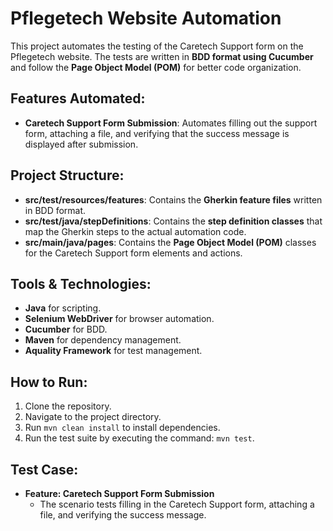 # Pflegetech Website Automation

This project automates the testing of the Caretech Support form on the Pflegetech website. The tests are written in **BDD format using Cucumber** and follow the **Page Object Model (POM)** for better code organization.

## Features Automated:
- **Caretech Support Form Submission**: Automates filling out the support form, attaching a file, and verifying that the success message is displayed after submission.

## Project Structure:
- **src/test/resources/features**: Contains the **Gherkin feature files** written in BDD format.
- **src/test/java/stepDefinitions**: Contains the **step definition classes** that map the Gherkin steps to the actual automation code.
- **src/main/java/pages**: Contains the **Page Object Model (POM)** classes for the Caretech Support form elements and actions. 

## Tools & Technologies:
- **Java** for scripting.
- **Selenium WebDriver** for browser automation.
- **Cucumber** for BDD.
- **Maven** for dependency management.
- **Aquality Framework** for test management.

## How to Run:
1. Clone the repository.
2. Navigate to the project directory.
3. Run `mvn clean install` to install dependencies.
4. Run the test suite by executing the command: `mvn test`.

## Test Case:
- **Feature: Caretech Support Form Submission**
  - The scenario tests filling in the Caretech Support form, attaching a file, and verifying the success message.

